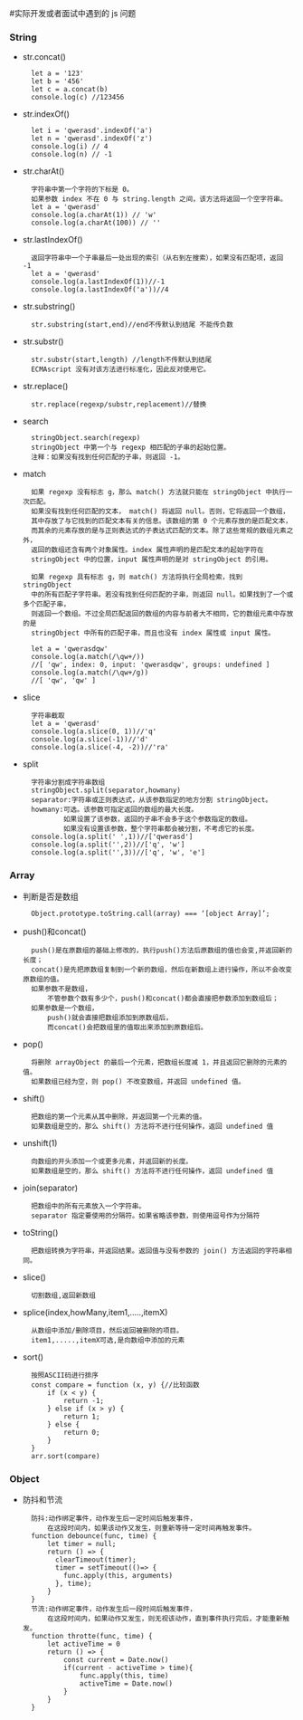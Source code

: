 #实际开发或者面试中遇到的 js 问题
### String

* str.concat()
        
        let a = '123'
        let b = '456'
        let c = a.concat(b)
        console.log(c) //123456
        
* str.indexOf()

        let i = 'qwerasd'.indexOf('a')
        let n = 'qwerasd'.indexOf('z')
        console.log(i) // 4
        console.log(n) // -1
        
* str.charAt()

        字符串中第一个字符的下标是 0。
        如果参数 index 不在 0 与 string.length 之间，该方法将返回一个空字符串。
        let a = 'qwerasd'
        console.log(a.charAt(1)) // 'w'
        console.log(a.charAt(100)) // ''
        
* str.lastIndexOf()

        返回字符串中一个子串最后一处出现的索引（从右到左搜索），如果没有匹配项，返回 -1
        let a = 'qwerasd'
        console.log(a.lastIndexOf(1))//-1
        console.log(a.lastIndexOf('a'))//4
        
* str.substring()

        str.substring(start,end)//end不传默认到结尾 不能传负数
        
* str.substr()

        str.substr(start,length) //length不传默认到结尾 
        ECMAscript 没有对该方法进行标准化，因此反对使用它。
        
* str.replace()

        str.replace(regexp/substr,replacement)//替换
        
* search 

        stringObject.search(regexp)
        stringObject 中第一个与 regexp 相匹配的子串的起始位置。
        注释：如果没有找到任何匹配的子串，则返回 -1。
        
* match

        如果 regexp 没有标志 g，那么 match() 方法就只能在 stringObject 中执行一次匹配。
        如果没有找到任何匹配的文本， match() 将返回 null。否则，它将返回一个数组，
        其中存放了与它找到的匹配文本有关的信息。该数组的第 0 个元素存放的是匹配文本，
        而其余的元素存放的是与正则表达式的子表达式匹配的文本。除了这些常规的数组元素之外，
        返回的数组还含有两个对象属性。index 属性声明的是匹配文本的起始字符在 
        stringObject 中的位置，input 属性声明的是对 stringObject 的引用。
        
        如果 regexp 具有标志 g，则 match() 方法将执行全局检索，找到 stringObject 
        中的所有匹配子字符串。若没有找到任何匹配的子串，则返回 null。如果找到了一个或多个匹配子串，
        则返回一个数组。不过全局匹配返回的数组的内容与前者大不相同，它的数组元素中存放的是 
        stringObject 中所有的匹配子串，而且也没有 index 属性或 input 属性。
        
        let a = 'qwerasdqw'
        console.log(a.match(/\qw+/))
        //[ 'qw', index: 0, input: 'qwerasdqw', groups: undefined ]
        console.log(a.match(/\qw+/g))
        //[ 'qw', 'qw' ]

* slice
        
        字符串截取
        let a = 'qwerasd'
        console.log(a.slice(0, 1))//'q'
        console.log(a.slice(-1))//'d'
        console.log(a.slice(-4, -2))//'ra'
        
        
* split

        字符串分割成字符串数组
        stringObject.split(separator,howmany)
        separator:字符串或正则表达式，从该参数指定的地方分割 stringObject。
        howmany:可选。该参数可指定返回的数组的最大长度。
                如果设置了该参数，返回的子串不会多于这个参数指定的数组。
                如果没有设置该参数，整个字符串都会被分割，不考虑它的长度。
        console.log(a.split(' ',1))//['qwerasd']
        console.log(a.split('',2))//['q', 'w']
        console.log(a.split('',3))//['q', 'w', 'e']

### Array

* 判断是否是数组
    
        Object.prototype.toString.call(array) === ‘[object Array]’;
* push()和concat()

        push()是在原数组的基础上修改的，执行push()方法后原数组的值也会变,并返回新的长度；
        concat()是先把原数组复制到一个新的数组，然后在新数组上进行操作，所以不会改变原数组的值。
        如果参数不是数组，
            不管参数个数有多少个，push()和concat()都会直接把参数添加到数组后；
        如果参数是一个数组，  
            push()就会直接把数组添加到原数组后，
            而concat()会把数组里的值取出来添加到原数组后。
* pop()

        将删除 arrayObject 的最后一个元素，把数组长度减 1，并且返回它删除的元素的值。
        如果数组已经为空，则 pop() 不改变数组，并返回 undefined 值。
* shift()
        
        把数组的第一个元素从其中删除，并返回第一个元素的值。
        如果数组是空的，那么 shift() 方法将不进行任何操作，返回 undefined 值
* unshift(1)
        
        向数组的开头添加一个或更多元素，并返回新的长度。
        如果数组是空的，那么 shift() 方法将不进行任何操作，返回 undefined 值
* join(separator)
        
        把数组中的所有元素放入一个字符串。
        separator 指定要使用的分隔符。如果省略该参数，则使用逗号作为分隔符
* toString()
        
        把数组转换为字符串，并返回结果。返回值与没有参数的 join() 方法返回的字符串相同。
* slice()
        
        切割数组,返回新数组
* splice(index,howMany,item1,.....,itemX)
        
        从数组中添加/删除项目，然后返回被删除的项目。
        item1,.....,itemX可选,是向数组中添加的元素
* sort()
        
        按照ASCII码进行排序
        const compare = function (x, y) {//比较函数
        	if (x < y) {
        		return -1;
        	} else if (x > y) {
        		return 1;
        	} else {
        		return 0;
        	}
        }
        arr.sort(compare)
### Object

* 防抖和节流
        
        防抖:动作绑定事件，动作发生后一定时间后触发事件，
            在这段时间内，如果该动作又发生，则重新等待一定时间再触发事件。
        function debounce(func, time) {
            let timer = null;
            return () => {
              clearTimeout(timer);
              timer = setTimeout(()=> {
                func.apply(this, arguments)
              }, time);
            }
        }
        节流:动作绑定事件，动作发生后一段时间后触发事件，
            在这段时间内，如果动作又发生，则无视该动作，直到事件执行完后，才能重新触发。
        function throtte(func, time) {
            let activeTime = 0
            return () => {
                const current = Date.now()
                if(current - activeTime > time){
                    func.apply(this, time)
                    activeTime = Date.now()
                }
            }
        }
